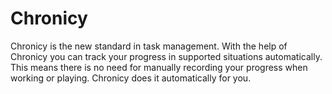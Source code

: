 # Chronicy

Chronicy is the new standard in task management. With the help of Chronicy you can track your progress in supported situations automatically. This means there is no need for manually recording your progress when working or playing. Chronicy does it automatically for you.
